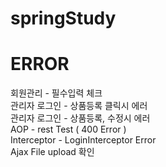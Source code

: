 # springStudy
# ERROR
회원관리 - 필수입력 체크<br/>
관리자 로그인 - 상품등록 클릭시 에러<br/>
관리자 로그인 - 상품등록, 수정시 에러<br/>
AOP - rest Test ( 400 Error )<br/>
Interceptor - LoginInterceptor Error <br/>
Ajax File upload 확인 <br/>

